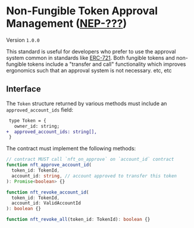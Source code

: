 # Non-Fungible Token Approval Management ([NEP-???](???))

Version `1.0.0`

This standard is useful for developers who prefer to use the approval system common in standards like [ERC-721](https://docs.ethhub.io/built-on-ethereum/erc-token-standards/erc721/). Both fungible tokens and non-fungible tokens include a "transfer and call" functionality which improves ergonomics such that an approval system is not necessary. etc, etc

## Interface

The `Token` structure returned by various methods must include an `approved_account_ids` field:

```diff
 type Token = {
   owner_id: string;
+  approved_account_ids: string[],
 }
```

The contract must implement the following methods:

```ts
// contract MUST call `nft_on_approve` on `account_id` contract
function nft_approve_account_id(
  token_id: TokenId,
  account_id: string, // account approved to transfer this token
): Promise<boolean> {}

function nft_revoke_account_id(
  token_id: TokenId,
  account_id: ValidAccountId
): boolean {}

function nft_revoke_all(token_id: TokenId): boolean {}
```
